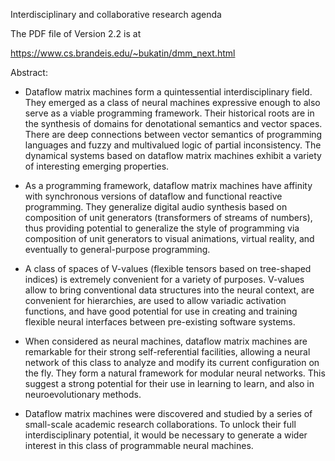 Interdisciplinary and collaborative research agenda

The PDF file of Version 2.2 is at

https://www.cs.brandeis.edu/~bukatin/dmm_next.html

Abstract:

  * Dataflow matrix machines form a quintessential interdisciplinary field. 
    They emerged as a class of neural machines expressive enough to also serve
    as a viable programming framework. Their historical roots are in the synthesis of domains
    for denotational semantics and vector spaces. There are deep connections between
    vector semantics of programming languages and fuzzy and multivalued logic of
    partial inconsistency. The dynamical systems based on dataflow
    matrix machines exhibit a variety of interesting emerging properties. 

  * As a programming framework, dataflow matrix machines have affinity with
    synchronous versions of dataflow and functional reactive programming.
    They generalize digital audio synthesis based on composition of unit generators
    (transformers of streams of numbers), thus providing potential to generalize
    the style of programming via composition of unit generators to
    visual animations, virtual reality, and eventually to general-purpose
    programming.

  * A class of spaces of V-values (flexible tensors based on tree-shaped indices) is
    extremely convenient for a variety of purposes. V-values allow to bring conventional data structures
    into the neural context, are convenient for hierarchies, are used to allow
    variadic activation functions, and have good potential for use in creating and training
    flexible neural interfaces between pre-existing software systems.

  * When considered as neural machines, dataflow matrix machines are remarkable for
    their strong self-referential facilities, allowing a neural network of this class to analyze
    and modify its current configuration on the fly. They form a natural framework for modular
    neural networks. This suggest a strong potential for their use in learning to learn,
    and also in neuroevolutionary methods.

  * Dataflow matrix machines were discovered and studied by a series of small-scale academic
    research collaborations. To unlock their full interdisciplinary potential, it would be necessary
    to generate a wider interest in this class of programmable neural machines.
